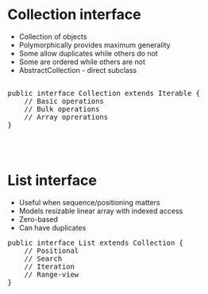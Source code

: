 <h1>Collection interface</h1>

- Collection of objects
- Polymorphically provides maximum generality
- Some allow duplicates while others do not
- Some are ordered while others are not
- AbstractCollection - direct subclass

<pre> 
public interface Collection<E> extends Iterable<E> {
    // Basic operations
    // Bulk operations
    // Array oprerations
}
</pre>

<br><br>
<h1>List interface</h1>

- Useful when sequence/positioning matters
- Models resizable linear array with indexed access
- Zero-based
- Can have duplicates

<pre>
public interface List<E> extends Collection<E> {
    // Positional
    // Search
    // Iteration
    // Range-view
}
</pre>